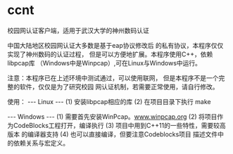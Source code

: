 ccnt
====

校园网认证客户端，适用于武汉大学的神州数码认证

中国大陆地区校园网认证大多数是基于eap协议修改后
的私有协议，本程序仅仅实现了神州数码的认证过程，
但是可以方便地扩展。本程序使用C++，依赖libpcap库
（Windows中是Winpcap）,可在Linux与Windows中运行。

注意：本程序已在上述环境中测试通过，可以使用联网，
但是本程序不是一个完整的软件，仅仅是为了研究校园
网认证机制，若需要正常使用，请自行修改。

使用：
--- Linux ---
	(1) 安装libpcap相应的库
	(2) 在项目目录下执行 make

--- Windows ---
	(1) 需要首先安装WinPcap。www.winpcap.org
	(2) 将项目作为CodeBlocks工程打开，编译执行
	(3) 项目中用到C++11的一些特性，需要较高版本
		的编译器支持
	(4) 也可以直接编译，但要注意Codeblocks项目
		描述文件中的依赖关系与宏定义。

